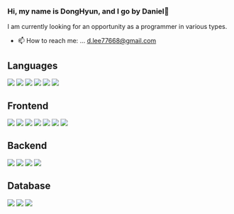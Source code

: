 ### Hi, my name is DongHyun, and I go by Daniel👋

I am currently looking for an opportunity as a programmer in various types.
- 📫 How to reach me: ... d.lee77668@gmail.com


Languages
--------------------------------------------------------------
<img src="https://img.shields.io/badge/javascript-F7DF1E?style=for-the-badge&logo=javascript&logoColor=black"> <img src="https://img.shields.io/badge/typescript-3178C6?style=for-the-badge&logo=typescript&logoColor=black">
<img src="https://img.shields.io/badge/c-A8B9CC?style=for-the-badge&logo=c&logoColor=white">
<img src="https://img.shields.io/badge/-C%23-239120?style=for-the-badge&logo=Csharp&logoColor=white">
<img src="https://img.shields.io/badge/c++-00599C?style=for-the-badge&logo=c%2B%2B&logoColor=white">
<img src="https://img.shields.io/badge/java-007396?style=for-the-badge&logo=java&logoColor=white">

Frontend
--------------------------------------------------------------
<img src="https://img.shields.io/badge/react-000000?style=for-the-badge&logo=react&logoColor="> <img src="https://img.shields.io/badge/react Native-000000?style=for-the-badge&logo=react&logoColor=white">
<img src="https://img.shields.io/badge/tailwind css-06B6D4?style=for-the-badge&logo=tailwindcss&logoColor=black">
<img src="https://img.shields.io/badge/angular.js-DD0031?style=for-the-badge&logo=angularjs&logoColor=white">
<img src="https://img.shields.io/badge/vue.js-4FC08D?style=for-the-badge&logo=vue.js&logoColor=white">
<img src="https://img.shields.io/badge/html5-E34F26?style=for-the-badge&logo=html5&logoColor=white">
<img src="https://img.shields.io/badge/css3-1572B6?style=for-the-badge&logo=css3&logoColor=white">

Backend
--------------------------------------------------------------
<img src="https://img.shields.io/badge/node.js-339933?style=for-the-badge&logo=Node.js&logoColor=white"> <img src="https://img.shields.io/badge/.net-512BD4?style=for-the-badge&logo=.net&logoColor=white">
<img src="https://img.shields.io/badge/GraphQL-E10098.svg?style=for-the-badge&logo=GraphQL&logoColor=white">
<img src="https://img.shields.io/badge/NestJS-E0234E.svg?style=for-the-badge&logo=NestJS&logoColor=white">

Database
--------------------------------------------------------------
<img src="https://img.shields.io/badge/firebase-FFCA28?style=for-the-badge&logo=firebase&logoColor=black"> <img src="https://img.shields.io/badge/mysql-4479A1?style=for-the-badge&logo=mysql&logoColor=white">
<img src="https://img.shields.io/badge/mongoDB-47A248?style=for-the-badge&logo=MongoDB&logoColor=white">




<!--
**donghyunlee-daniel/donghyunlee-daniel** is a ✨ _special_ ✨ repository because its `README.md` (this file) appears on your GitHub profile.

Here are some ideas to get you started:

- 🔭 I’m currently working on ...
- 🌱 I’m currently learning ...
- 👯 I’m looking to collaborate on ...
- 🤔 I’m looking for help with ...
- 💬 Ask me about ...
- 📫 How to reach me: ...
- 😄 Pronouns: ...
- ⚡ Fun fact: ...
-->
